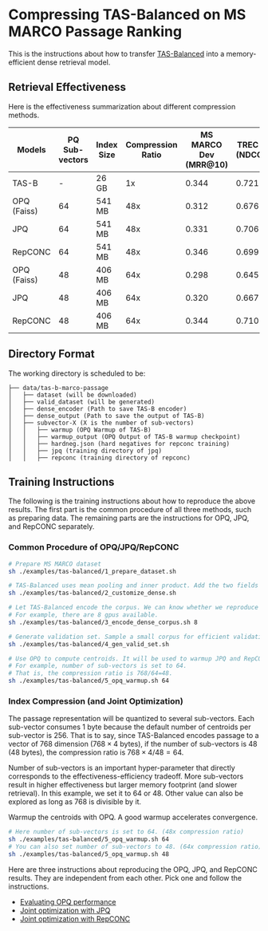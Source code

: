 # Compressing TAS-Balanced on MS MARCO Passage Ranking

This is the instructions about how to transfer [TAS-Balanced](https://arxiv.org/pdf/2104.0..pdf) into a memory-efficient dense retrieval model. 

## Retrieval Effectiveness

Here is the effectiveness summarization about different compression methods.

| Models      | PQ Sub-vectors| Index Size  | Compression Ratio | MS MARCO Dev (MRR@10) | TREC 19 DL (NDCG@10) | TREC 20 DL (NDCG@10)
| ----------- | ----------- | ----------- | ----------- | ----------- | ----------- | ----------- |
| TAS-B       | -  | 26 GB  | 1x  | 0.344 | 0.721 | 0.685 |
| OPQ (Faiss) | 64 | 541 MB | 48x | 0.312 | 0.676 | 0.633 | 
| JPQ         | 64 | 541 MB | 48x | 0.331 | 0.706 | 0.654 | 
| RepCONC     | 64 | 541 MB | 48x | 0.346 | 0.699 | 0.677 | 
| OPQ (Faiss) | 48 | 406 MB | 64x | 0.298 | 0.645 | 0.630 | 
| JPQ         | 48 | 406 MB | 64x | 0.320 | 0.667 | 0.673 | 
| RepCONC     | 48 | 406 MB | 64x | 0.344 | 0.710 | 0.661 | 


##  Directory Format

The working directory is scheduled to be:

```
├── data/tas-b-marco-passage
│   ├── dataset (will be downloaded)
│   ├── valid_dataset (will be generated)
│   ├── dense_encoder (Path to save TAS-B encoder)
│   ├── dense_output (Path to save the output of TAS-B)
│   ├── subvector-X (X is the number of sub-vectors)
│   │   ├── warmup (OPQ Warmup of TAS-B)
│   │   ├── warmup_output (OPQ Output of TAS-B warmup checkpoint)
│   │   ├── hardneg.json (hard negatives for repconc training)
│   │   ├── jpq (training directory of jpq)
│   │   ├── repconc (training directory of repconc)
```

## Training Instructions

The following is the training instructions about how to reproduce the above results. The first part is the common procedure of all three methods, such as preparing data. The remaining parts are the instructions for OPQ, JPQ, and RepCONC separately. 

### Common Procedure of OPQ/JPQ/RepCONC

```bash
# Prepare MS MARCO dataset
sh ./examples/tas-balanced/1_prepare_dataset.sh

# TAS-Balanced uses mean pooling and inner product. Add the two fields to the config.json and save the model.
sh ./examples/tas-balanced/2_customize_dense.sh

# Let TAS-Balanced encode the corpus. We can know whether we reproduce right. And the corpus encoding can be reused by warmup process or JPQ training process.
# For example, there are 8 gpus available.
sh ./examples/tas-balanced/3_encode_dense_corpus.sh 8

# Generate validation set. Sample a small corpus for efficient validation during training.
sh ./examples/tas-balanced/4_gen_valid_set.sh

# Use OPQ to compute centroids. It will be used to warmup JPQ and RepCONC.
# For example, number of sub-vectors is set to 64.
# That is, the compression ratio is 768/64=48. 
sh ./examples/tas-balanced/5_opq_warmup.sh 64
```

### Index Compression (and Joint Optimization)

The passage representation will be quantized to several sub-vectors. Each sub-vector consumes $1$ byte because the default number of centroids per sub-vector is $256$. 
That is to say, since TAS-Balanced encodes passage to a vector of $768$ dimension ($768 \times 4$ bytes), if the number of sub-vectors is $48$ ($48$ bytes), the compression ratio is $768 \times 4/48 = 64$.

Number of sub-vectors is an important hyper-parameter that directly corresponds to the effectiveness-efficiency tradeoff. More sub-vectors result in higher effectiveness but larger memory footprint (and slower retrieval). In this example, we set it to $64$ or $48$. Other value can also be explored as long as 768 is divisible by it.

Warmup the centroids with OPQ. A good warmup accelerates convergence. 
```bash
# Here number of sub-vectors is set to 64. (48x compression ratio)
sh ./examples/tas-balanced/5_opq_warmup.sh 64
# You can also set number of sub-vectors to 48. (64x compression ratio)
sh ./examples/tas-balanced/5_opq_warmup.sh 48
```

Here are three instructions about reproducing the OPQ, JPQ, and RepCONC results. They are independent from each other. Pick one and follow the instructions.
- [Evaluating OPQ performance](./opq)
- [Joint optimization with JPQ](./jpq)
- [Joint optimization with RepCONC](./repconc)
